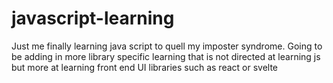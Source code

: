 # javascript-learning
Just me finally learning java script to quell my imposter syndrome. 
Going to be adding in more library specific learning that is not directed at learning js but more at learning front end UI libraries such as react or svelte 